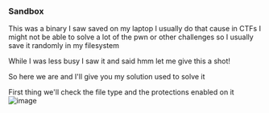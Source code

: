 <h3> Sandbox </h3>

This was a binary I saw saved on my laptop I usually do that cause in CTFs I might not be able to solve a lot of the pwn or other challenges so I usually save it randomly in my filesystem 

While I was less busy I saw it and said hmm let me give this a shot!

So here we are and I'll give you my solution used to solve it

First thing we'll check the file type and the protections enabled on it
![image](https://github.com/h4ckyou/h4ckyou.github.io/assets/127159644/7fddcda1-be63-4323-a703-3766620adc46)
